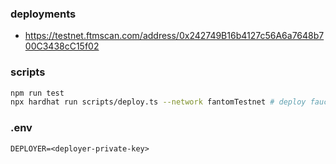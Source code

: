 ### deployments
- https://testnet.ftmscan.com/address/0x242749B16b4127c56A6a7648b700C3438cC15f02


### scripts
```bash
npm run test
npx hardhat run scripts/deploy.ts --network fantomTestnet # deploy faucet contract to fantom testnet
```

### .env
```
DEPLOYER=<deployer-private-key>
```